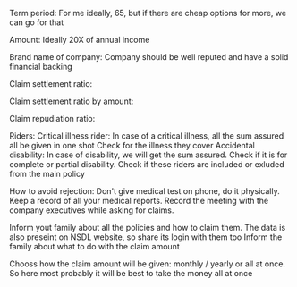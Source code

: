 Term period:
For me ideally, 65, but if there are cheap options for more, we can go for that

Amount:
Ideally 20X of annual income

Brand name of company:
Company should be well reputed and have a solid financial backing

Claim settlement ratio:

Claim settlement ratio by amount:

Claim repudiation ratio:

Riders:
    Critical illness rider:
        In case of a critical illness, all the sum assured all be given in one shot
        Check for the illness they cover
    Accidental disability:
        In case of disability, we will get the sum assured.
        Check if it is for complete or partial disability.
    Check if these riders are included or exluded from the main policy

How to avoid rejection:
    Don't give medical test on phone, do it physically.
    Keep a record of all your medical reports.
    Record the meeting with the company executives while asking for claims.

Inform yout family about all the policies and how to claim them.
The data is also preseint on NSDL website, so share its login with them too
Inform the family about what to do with the claim amount

Chooss how the claim amount will be given:
monthly / yearly or all at once.
So here most probably it will be best to take the money all at once